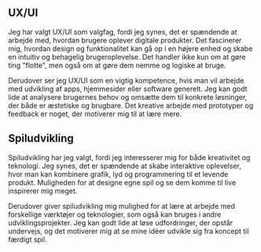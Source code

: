 ## UX/UI

Jeg har valgt UX/UI som valgfag, fordi jeg synes, det er spændende at arbejde med, hvordan brugere oplever digitale produkter. Det fascinerer mig, hvordan design og funktionalitet kan gå op i en højere enhed og skabe en intuitiv og behagelig brugeroplevelse. Det handler ikke kun om at gøre ting "flotte", men også om at gøre dem nemme og logiske at bruge.

Derudover ser jeg UX/UI som en vigtig kompetence, hvis man vil arbejde med udvikling af apps, hjemmesider eller software generelt. Jeg kan godt lide at analysere brugernes behov og omsætte dem til konkrete løsninger, der både er æstetiske og brugbare. Det kreative arbejde med prototyper og feedback er noget, der motiverer mig til at lære mere.

## Spiludvikling

Spiludvikling har jeg valgt, fordi jeg interesserer mig for både kreativitet og teknologi. Jeg synes, det er spændende at skabe interaktive oplevelser, hvor man kan kombinere grafik, lyd og programmering til et levende produkt. Muligheden for at designe egne spil og se dem komme til live inspirerer mig meget.

Derudover giver spiludvikling mig mulighed for at lære at arbejde med forskellige værktøjer og teknologier, som også kan bruges i andre udviklingsprojekter. Jeg kan godt lide at løse udfordringer, der opstår undervejs, og det motiverer mig at se mine idéer udvikle sig fra koncept til færdigt spil.
